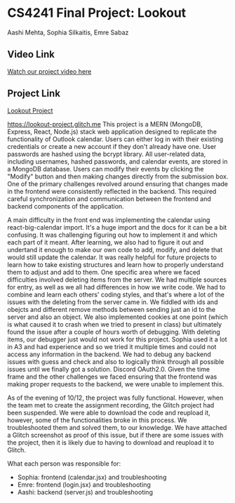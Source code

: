 <h1>
   CS4241 Final Project: Lookout
</h1>
Aashi Mehta, Sophia Silkaitis, Emre Sabaz

## Video Link

[Watch our project video here](https://youtu.be/36YBfp1Xlbg)

## Project Link

[Lookout Project](https://lookout-project.glitch.me)

https://lookout-project.glitch.me 
This project is a MERN (MongoDB, Express, React, Node.js) stack web application designed to replicate the functionality of Outlook calendar. 
Users can either log in with their existing credentials or create a new account if they don't already have one. 
User passwords are hashed using the bcrypt library. 
All user-related data, including usernames, hashed passwords, and calendar events, are stored in a MongoDB database.
Users can modify their events by clicking the "Modify" button and then making changes directly from the submission box.
 One of the primary challenges revolved around ensuring that changes made in the frontend were consistently reflected in the backend. This required careful synchronization and communication between the frontend and backend components of the application.

A main difficulty in the front end was implementing the calendar using react-big-calendar import. It's a huge import and the docs for it can be a bit confusing. It was challenging figuring out how to implement it and which each part of it meant. 
After learning, we also had to figure it out and undertand it enough to make our own code to add, modify, and delete that would still update the calendar. It was really helpful for future projects to learn how to take existing structures and learn how to properly understand them to adjust and add to them. 
One specific area where we faced difficulties involved deleting items from the server. We had multiple sources for entry, as well as we all had differences in how we write code. We had to combine and learn each others' coding styles, and that's where a lot of the issues with the deleting from the server came in. We fiddled with ids and obejcts and different remove methods between sending just an id to the server and also an object. We also implemented cookies at one point (which is what caused it to crash when we tried to present in class) but ultimately found the issue after a couple of hours worth of debugging.
With deleting items, our debugger just would not work for this project. Sophia used it a lot in A3 and had experience and so we tried it multiple times and could not access any information in the backend. We had to debug any backend issues with guess and check and also to logically think through all possible issues until we finally got a solution.
Discord OAuth2.0. Given the time frame and the other challenges we faced ensuring that the frontend was making proper requests to the backend, 
we were unable to implement this. 

As of the evening of 10/12, the project was fully functional. However, when the team met to create the assignment recording, the Glitch project had been suspended.
We were able to download the code and reupload it, however, some of the functionalities broke in this process. We troubleshooted them and solved them, to our knowledge. 
We have attached a Glitch screenshot as proof of this issue, but if there are some issues with the project, then it is likely due to having to download and reupload it to Glitch.

What each person was responsible for: 
- Sophia: frontend (calendar.jsx) and troubleshooting
- Emre: frontend (login.jsx) and troubleshooting
- Aashi: backend (server.js) and troubleshooting





